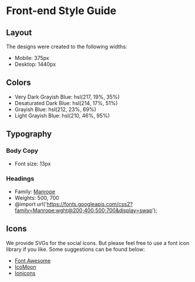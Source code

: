 # Front-end Style Guide

## Layout

The designs were created to the following widths:

- Mobile: 375px
- Desktop: 1440px

## Colors

- Very Dark Grayish Blue: hsl(217, 19%, 35%)
- Desaturated Dark Blue: hsl(214, 17%, 51%)
- Grayish Blue: hsl(212, 23%, 69%)
- Light Grayish Blue: hsl(210, 46%, 95%)

## Typography

### Body Copy

- Font size: 13px

### Headings

- Family: [Manrope](https://fonts.google.com/specimen/Manrope)
- Weights: 500, 700
- @import url('https://fonts.googleapis.com/css2?family=Manrope:wght@200;400;500;700&display=swap');
## Icons

We provide SVGs for the social icons. But please feel free to use a font icon library if you like. Some suggestions can be found below:

- [Font Awesome](https://fontawesome.com)
- [IcoMoon](https://icomoon.io)
- [Ionicons](https://ionicons.com)
